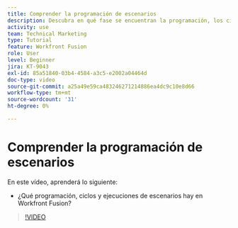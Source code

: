 ```yaml
---
title: Comprender la programación de escenarios
description: Descubra en qué fase se encuentran la programación, los ciclos y las ejecuciones de escenarios [!DNL Adobe Workfront Fusion].
activity: use
team: Technical Marketing
type: Tutorial
feature: Workfront Fusion
role: User
level: Beginner
jira: KT-9043
exl-id: 85a51840-03b4-4584-a3c5-e2002a04464d
doc-type: video
source-git-commit: a25a49e59ca483246271214886ea4dc9c10e8d66
workflow-type: tm+mt
source-wordcount: '31'
ht-degree: 0%

---
```


# Comprender la programación de escenarios

En este vídeo, aprenderá lo siguiente:

* ¿Qué programación, ciclos y ejecuciones de escenarios hay en Workfront Fusion?

>[!VIDEO](https://video.tv.adobe.com/v/335284/?quality=12&learn=on)
